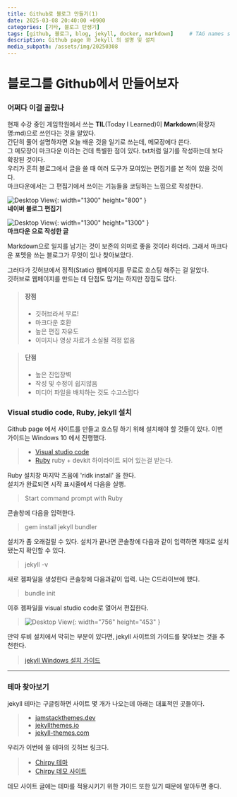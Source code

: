 ```yaml
---
title: Github로 블로그 만들기(1)
date: 2025-03-08 20:40:00 +0900
categories: [기타, 블로그 탄생기]
tags: [github, 블로그, blog, jekyll, docker, markdown]     # TAG names should always be lowercase
description: Github page 와 Jekyll 의 설명 및 설치
media_subpath: /assets/img/20250308
---
```


# 블로그를 Github에서 만들어보자


### 어쩌다 이걸 골랐나
  현재 수강 중인 게임학원에서 쓰는 **TIL**(Today I Learned)이 **Markdown**(확장자명:md)으로 쓰인다는 것을 알았다.<br> 간단히 풀어 설명하자면 오늘 배운 것을 일기로 쓰는데, 메모장에다 쓴다.<br> 그 메모장이 마크다운 이라는 건데 특별한 점이 있다. txt처럼 일기를 작성하는데 보다 확장된 것이다.<br>
  우리가 흔히 블로그에서 글을 쓸 때 여러 도구가 모여있는 편집기를 본 적이 있을 것이다.<br> 마크다운에서는 그 편집기에서 쓰이는 기능들을 코딩하는 느낌으로 작성한다.<br>

![Desktop View](2.jpg){: width="1300" height="800" }
<br>__네이버 블로그 편집기__

![Desktop View](3.jpg){: width="1300" height="1300" }
<br>__마크다운 으로 작성한 글__


  Markdown으로 일지를 남기는 것이 보존의 의미로 좋을 것이라 하더라. 그래서 마크다운 포멧을 쓰는 블로그가 무엇이 있나 찾아보았다. 
  
  그러다가 깃허브에서 정적(Static) 웹페이지를 무료로 호스팅 해주는 걸 알았다.<br>깃허브로 웹페이지를 만드는 데 단점도 많기는 하지만 장점도 많다.

>#### 장점
  >- 깃허브라서 무료!
  >- 마크다운 호환
  >- 높은 편집 자유도
  >- 이미지나 영상 자료가 소실될 걱정 없음

>#### 단점
>- 높은 진입장벽
>- 작성 및 수정이 쉽지않음
>- 미디어 파일을 배치하는 것도 수고스럽다

  
### Visual studio code, Ruby, jekyll 설치

  Github page 에서 사이트를 만들고 호스팅 하기 위해 설치해야 할 것들이 있다. 이번 가이드는 Windows 10 에서 진행했다.

  >- [Visual studio code](https://code.visualstudio.com/)
  >- [Ruby](https://rubyinstaller.org/) ruby + devkit 하이라이트 되어 있는걸 받는다.

Ruby 설치창 마지막 즈음에 'ridk install' 을 한다.
<br>설치가 완료되면 시작 표시줄에서 다음을 실행.
>Start command prompt with Ruby

콘솔창에 다음을 입력한다.

>gem install jekyll bundler

설치가 좀 오래걸릴 수 있다. 설치가 끝나면 콘솔창에 다음과 같이 입력하면 제대로 설치됐는지 확인할 수 있다.

>jekyll -v

새로 젬파일을 생성한다 콘솔창에 다음과같이 입력. 나는 C드라이브에 했다.
>bundle init

이후 젬파일을 visual studio code로 열어서 편집한다.

> ![Desktop View](1.png){: width="756" height="453" }

만약 루비 설치에서 막히는 부분이 있다면, jekyll 사이트의 가이드를 찾아보는 것을 추천한다.

>[jekyll Windows 설치 가이드](https://jekyllrb.com/docs/installation/windows/)

---

### 테마 찾아보기

jekyll 테마는 구글링하면 사이트 몇 개가 나오는데 아래는 대표적인 곳들이다.

> - [jamstackthemes.dev](https://jamstackthemes.dev/)
> - [jekyllthemes.io](https://jekyllthemes.io/)
> - [jekyll-themes.com](https://jekyll-themes.com/)

우리가 이번에 쓸 테마의 깃허브 링크다.

> - [Chirpy 테마](https://github.com/cotes2020/chirpy-starter) 
> - [Chirpy 데모 사이트](https://chirpy.cotes.page/)

데모 사이트 글에는 테마를 적용시키기 위한 가이드 또한 있기 때문에 알아두면 좋다.
